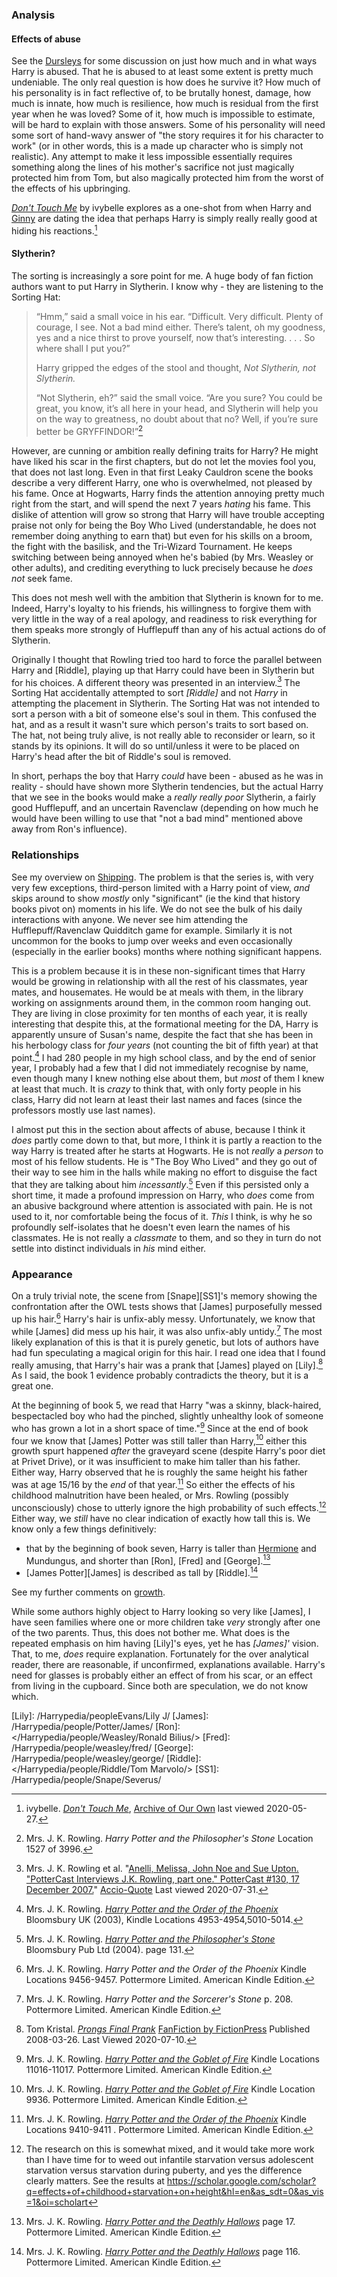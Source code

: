 
### Analysis

#### Effects of abuse

See the [Dursleys] for some discussion on just how much and in what ways
Harry is abused. That he is abused to at least some extent is pretty
much undeniable. The only real question is how does he survive it? How
much of his personality is in fact reflective of, to be brutally honest,
damage, how much is innate, how much is resilience, how much is residual
from the first year when he was loved? Some of it, how much is impossible to
estimate, will be hard to explain with those answers. Some of his
personality will need some sort of hand-wavy answer of "the story requires
it for his character to work" (or in other words, this is a made up
character who is simply not realistic). Any attempt to make it less
impossible essentially requires something along the lines of his mother's
sacrifice not just magically protected him from Tom, but also magically
protected him from the worst of the effects of his upbringing.

[Dursleys]: /Harrypedia/people/dursley/

[_Don't Touch Me_](https://archiveofourown.org/works/702684) by ivybelle
explores as a one-shot from when Harry and [Ginny] are dating the idea that
perhaps Harry is simply really really good at hiding his reactions.[^200527-1]

[Ginny]: </Harrypedia/people/Weasley/Ginevra Molly/>

[^200527-1]:
    ivybelle. _[Don't Touch Me](https://archiveofourown.org/works/702684)_,
    [Archive of Our Own](https://archiveofourown.org/) last viewed 2020-05-27.

#### Slytherin?

The sorting is increasingly a sore point for me. A huge body of fan fiction
authors want to put Harry in Slytherin. I know why - they are listening to the
Sorting Hat:

> “Hmm,” said a small voice in his ear. “Difficult. Very difficult. Plenty of
> courage, I see. Not a bad mind either. There’s talent, oh my goodness, yes
> and a nice thirst to prove yourself, now that’s interesting. . . . So where
> shall I put you?”
>
> Harry gripped the edges of the stool and thought, _Not Slytherin, not Slytherin._
>
> “Not Slytherin, eh?” said the small voice. “Are you sure? You could be great,
> you know, it’s all here in your head, and Slytherin will help you on the way
> to greatness, no doubt about that no? Well, if you’re sure better be
> GRYFFINDOR!”[^200602-1]

However, are cunning or ambition really defining traits for Harry? He might
have liked his scar in the first chapters, but do not let the movies fool you,
that does not last long. Even in that first Leaky Cauldron scene the books
describe a very different Harry, one who is overwhelmed, not pleased by his
fame. Once at Hogwarts, Harry finds the attention annoying pretty much right
from the start, and will spend the next 7 years _hating_ his fame. This dislike
of attention will grow so strong that Harry will have trouble accepting praise
not only for being the Boy Who Lived (understandable, he does not remember doing
anything to earn that) but even for his skills on a broom, the fight with the
basilisk, and the Tri-Wizard Tournament. He keeps switching between being
annoyed when he's babied (by Mrs. Weasley or other adults), and crediting
everything to luck precisely because he _does not_ seek fame.

This does not mesh well with the ambition that Slytherin is known for to me.
Indeed, Harry's loyalty to his friends, his willingness to forgive them with
very little in the way of a real apology, and readiness to risk everything for
them speaks more strongly of Hufflepuff than any of his actual actions do of
Slytherin.

Originally I thought that Rowling tried too hard to force the parallel between
Harry and [Riddle], playing up that Harry could have been in Slytherin but
for his choices. A different theory was presented in an interview.[^200731-3]
The Sorting Hat accidentally attempted to sort _[Riddle]_ and not _Harry_ in
attempting the placement in Slytherin. The Sorting Hat was not intended to sort
a person with a bit of someone else's soul in them. This confused the hat, and
as a result it wasn't sure which person's traits to sort based on. The hat, not
being truly alive, is not really able to reconsider or learn, so it stands by
its opinions. It will do so until/unless it were to be placed on Harry's head
after the bit of Riddle's soul is removed.

In short, perhaps the boy that Harry _could_ have been - abused as he was in
reality - should have shown more Slytherin tendencies, but the actual Harry that
we see in the books would make a _really really poor_ Slytherin, a fairly good
Hufflepuff, and an uncertain Ravenclaw (depending on how much he would have been
willing to use that "not a bad mind" mentioned above away from Ron's influence).

[^200731-3]:
    Mrs. J. K. Rowling et al.
    "[Anelli, Melissa, John Noe and Sue Upton.
    "PotterCast Interviews J.K. Rowling, part one." PotterCast #130, 17
    December 2007.](http://www.accio-quote.org/articles/2007/1217-pottercast-anelli.html)"
    [Accio-Quote](http://www.accio-quote.org/) Last viewed 2020-07-31.

[^200602-1]:
    Mrs. J. K. Rowling. _Harry Potter and the Philosopher's Stone_
    Location 1527 of 3996.

### Relationships

See my overview on [Shipping]. The problem is that the series is, with very
very few exceptions, third-person limited with a Harry point of view, _and_
skips around to show _mostly_ only "significant" (ie the kind that history books
pivot on) moments in his life. We do not see the bulk of his daily interactions
with anyone. We never see him attending the Hufflepuff/Ravenclaw Quidditch game
for example. Similarly it is not uncommon for the books to jump over weeks and
even occasionally (especially in the earlier books) months where nothing
significant happens.

[Shipping]: /Harrypedia/Shipping/

This is a problem because it is in these non-significant times that Harry would
be growing in relationship with all the rest of his classmates, year mates, and
housemates. He would be at meals with them, in the library working on
assignments around them, in the common room hanging out. They are living in
close proximity for ten months of each year, it is really interesting that
despite this, at the formational meeting for the DA, Harry is apparently unsure
of Susan's name, despite the fact that she has been in his herbology class for
_four years_ (not counting the bit of fifth year) at that point.[^221130-1] I
had 280 people in my high school class, and by the end of senior year, I
probably had a few that I did not immediately recognise by name, even though
many I knew nothing else about them, but _most_ of them I knew at least that
much. It is _crazy_ to think that, with only forty people in his class, Harry
did not learn at least their last names and faces (since the professors mostly
use last names).

I almost put this in the section about affects of abuse, because I think it
_does_ partly come down to that, but more, I think it is partly a reaction to
the way Harry is treated after he starts at Hogwarts. He is not _really_ a
_person_ to most of his fellow students. He is "The Boy Who Lived" and they go
out of their way to see him in the halls while making no effort to disguise the
fact that they are talking about him _incessantly_.[^221130-2] Even if this
persisted only a short time, it made a profound impression on Harry, who _does_
come from an abusive background where attention is associated with pain. He is
not used to it, nor comfortable being the focus of it. _This_ I think, is why
he so profoundly self-isolates that he doesn't even learn the names of his
classmates. He is not really a _classmate_ to them, and so they in turn do not
settle into distinct individuals in _his_ mind either.

[^221130-2]:
    Mrs. J. K. Rowling.
    _[Harry Potter and the Philosopher's Stone](https://www.librarything.com/work/5403381/book/225886281)_
    Bloomsbury Pub Ltd (2004). page 131.

[^221130-1]:
    Mrs. J. K. Rowling.
    _[Harry Potter and the Order of the Phoenix](https://www.librarything.com/work/115/book/225886709)_
    Bloomsbury UK (2003), Kindle Locations 4953-4954,5010-5014.

### Appearance

On a truly trivial note, the scene from [Snape][SS1]'s memory showing the
confrontation after the OWL tests shows that [James] purposefully messed up
his hair.[^200710-1] Harry's hair is unfix-ably messy. Unfortunately, we know
that while [James] did mess up his hair, it was also unfix-ably untidy.[^200710-2]
The most likely explanation of this is that it is purely genetic, but lots of
authors have had fun speculating a magical origin for this hair. I read one
idea that I found really amusing, that Harry's hair was a prank that [James]
played on [Lily].[^200710-3] As I said, the book 1 evidence probably contradicts
the theory, but it is a great one.

At the beginning of book 5, we read that Harry "was a skinny, black-haired,
bespectacled boy who had the pinched, slightly unhealthy look of someone who
has grown a lot in a short space of time."[^221024-1] Since at the end of book
four we know that [James] Potter was still taller than Harry,[^221024-2] either
this growth spurt happened _after_ the graveyard scene (despite Harry's poor
diet at Privet Drive), or it was insufficient to make him taller than his
father. Either way, Harry observed that he is roughly the same height his
father was at age 15/16 by the _end_ of that year.[^221024-3] So either the
effects of his childhood malnutrition have been healed, or Mrs. Rowling
(possibly unconsciously) chose to utterly ignore the high probability of such
effects.[^221024-4] Either way, we _still_ have no clear indication of exactly
how tall this is. We know only a few things definitively:

- that by the beginning of book seven, Harry is taller than [Hermione] and
  Mundungus, and shorter than [Ron], [Fred] and
  [George].[^221024-5]
- [James Potter][James] is described as tall by [Riddle].[^221024-6]

See my further comments on [growth].

While some authors highly object to Harry looking so very like [James], I
have seen families where one or more children take _very_ strongly after one of
the two parents. Thus, this does not bother me. What does is the repeated
emphasis on him having [Lily]'s eyes, yet he has _[James]'_ vision. That, to
me, _does_ require explanation. Fortunately for the over analytical reader,
there are reasonable, if unconfirmed, explanations available. Harry's need for
glasses is probably either an effect of from his scar, or an effect from living
in the cupboard. Since both are speculation, we do not know which.

[growth]: /Harrypedia/misc/growth/
[Hermione]: </Harrypedia/people/Granger/Hermione Jean/>
[Lily]: /Harrypedia/peopleEvans/Lily J/
[James]: /Harrypedia/people/Potter/James/
[Ron]: </Harrypedia/people/Weasley/Ronald Bilius/>
[Fred]: /Harrypedia/people/weasley/fred/
[George]: /Harrypedia/people/weasley/george/
[Riddle]: </Harrypedia/people/Riddle/Tom Marvolo/>
[SS1]: /Harrypedia/people/Snape/Severus/

[^221024-4]:
    The research on this is somewhat mixed, and it would take more
    work than I have time for to weed out infantile starvation versus adolescent
    starvation versus starvation during puberty, and yes the difference clearly
    matters. See the results at
    https://scholar.google.com/scholar?q=effects+of+childhood+starvation+on+height&hl=en&as_sdt=0&as_vis=1&oi=scholart

[^221024-6]:
    Mrs. J. K. Rowling.
    _[Harry Potter and the Deathly Hallows](https://www.librarything.com/work/3577382/book/225886820)_
    page 116. Pottermore Limited. American Kindle Edition.

[^221024-5]:
    Mrs. J. K. Rowling.
    _[Harry Potter and the Deathly Hallows](https://www.librarything.com/work/3577382/book/225886820)_
    page 17. Pottermore Limited. American Kindle Edition.

[^221024-3]:
    Mrs. J. K. Rowling.
    _[Harry Potter and the Order of the Phoenix](https://www.librarything.com/work/115/book/225886709)_
    Kindle Locations 9410-9411 . Pottermore Limited. American Kindle Edition.

[^221024-2]:
    Mrs. J. K. Rowling.
    _[Harry Potter and the Goblet of Fire](https://www.librarything.com/work/113/book/203684953)_
    Kindle Location 9936. Pottermore Limited. American Kindle Edition.

[^221024-1]:
    Mrs. J. K. Rowling.
    _[Harry Potter and the Goblet of Fire](https://www.librarything.com/work/113/book/203684953)_
    Kindle Locations 11016-11017. Pottermore Limited. American Kindle Edition.

[^200710-1]: Mrs. J. K. Rowling. _Harry Potter and the Order of the Phoenix_ Kindle Locations 9456-9457. Pottermore Limited. American Kindle Edition.

[^200710-2]:
    Mrs. J. K. Rowling. _Harry Potter and the Sorcerer's Stone_ p. 208. Pottermore Limited. American Kindle Edition.

[^200710-3]:
    Tom Kristal.
    _[Prongs Final Prank](https://www.fanfiction.net/s/4279550/1/Prongs-Final-Prank)_
    [FanFiction by FictionPress](https://www.fanfiction.net/) Published 2008-03-26.
    Last Viewed 2020-07-10.
